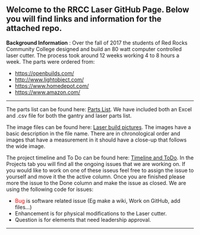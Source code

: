 ## Welcome to the RRCC Laser GitHub Page. Below you will find links and information for the attached repo.

**Background Information** : Over the fall of 2017 the students of Red Rocks Community College designed and build an 80 watt computer controlled laser cutter. The process took around 12 weeks working 4 to 8 hours a week. The parts were ordered from:

* https://openbuilds.com/
* http://www.lightobject.com/
* https://www.homedepot.com/
* https://www.amazon.com/

***

The parts list can be found here: [Parts List](https://github.com/RedRocksCommunityCollege/RRCC_Laser_Lab/tree/master/Parts%20List). We have included both an Excel and .csv file for both the gantry and laser parts list. 

The image files can be found here: [Laser build pictures](https://github.com/RedRocksCommunityCollege/RRCC_Laser_Lab/tree/master/Laser%20Build%20Pictures/Laser%20Build). The images have a basic description in the file name. There are in chronological order and images that have a measurement in it should have a close-up that follows the wide image.  

The project timeline and To Do can be found here: [Timeline and ToDo](https://github.com/RedRocksCommunityCollege/RRCC_Laser_Lab/projects). In the Projects tab you will find all the ongoing issues that we are working on. If you would like to work on one of these isseus feel free to assign the issue to yourself and move it the the active column. Once you are finished please more the issue to the Done column and make the issue as closed. We are using the following code for issues:

* <span style="color:red"> Bug </span> is software related issue (Eg make a wiki, Work on GitHub, add files...)
* Enhancement is for physical modifications to the Laser cutter.
* Question is for elements that need leadership approval. 

***

